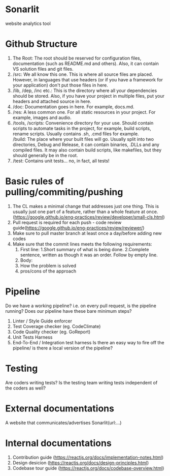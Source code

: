 # Sonarlit
website analytics tool 

# Github Structure
1. The Root: The root should be reserved for configuration files, documentation (such as README.md and others). Also, it can contain VS solution files and git files.  
2. /src: We all know this one. This is where all source files are placed. However, in languages that use headers (or if you have a framework for your application) don't put those files in here.  
3. /lib, /dep, /inc etc.: This is the directory where all your dependencies should be stored. Also, if you have your project in multiple files, put your headers and attached source in here.  
4. /doc: Documentation goes in here. For example, docs.md.  
5. /res: A less common one. For all static resources in your project. For example, images and audio.  
6. /tools, /scripts: Convenience directory for your use. Should contain scripts to automate tasks in the project, for example, build scripts, rename scripts. Usually contains .sh, .cmd files for example.  
/build: The place where your built files will go. Usually split into two directories, Debug and Release, it can contain binaries, .DLLs and any compiled files. It may also contain build scripts, like makefiles, but they should generally be in the root.  
7. /test: Contains unit tests... no, in fact, all tests!  

# Basic rules of pulling/commiting/pushing
1. The CL makes a minimal change that addresses just one thing. This is usually just one part of a feature, rather than a whole feature at once.(https://google.github.io/eng-practices/review/developer/small-cls.html)
2. Pull request is required for each push - code review guide(https://google.github.io/eng-practices/review/reviewer/)
3. Make sure to pull master branch at least once a day/before adding new codes
4. Make sure that the commit lines meets the following requirements:
   1. First line:
    1.Short summary of what is being done.
    2.Complete sentence, written as though it was an order.
      Follow by empty line.
   2. Body: 
    1. How the problem is solved
    2. pros/cons of the approach
    
# Pipeline
Do we have a working pipeline? i.e. on every pull request, is the pipeline running?
Does our pipeline have these bare minimum steps?
1. Linter / Style Guide enforcer
2. Test Coverage checker (eg. CodeClimate)
3. Code Quality checker (eg. GoReport)
4. Unit Tests Harness
5. End-To-End / Integration test harness
Is there an easy way to fire off the pipeline/ is there a local version of the pipeline?

# Testing
Are coders writing tests?
Is the testing team writing tests independent of the coders as well?

# External documentations
A website that communicates/advertises Sonarlit(url:...)

# Internal documentations
1. Contribution guide (https://reactjs.org/docs/implementation-notes.html)
2. Design desicion (https://reactjs.org/docs/design-principles.html)
3. Codebase tour guide (https://reactjs.org/docs/codebase-overview.html)

